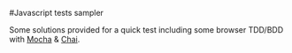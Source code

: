 #Javascript tests sampler

Some solutions provided for a quick test including some browser TDD/BDD
with [Mocha](http://visionmedia.github.io/mocha/) &
[Chai](http://chaijs.com/).

